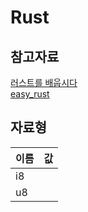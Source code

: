 # Rust

## 참고자료
[러스트를 배웁시다](https://www.youtube.com/playlist?list=PLfllocyHVgsSJf1zO6k6o3SX2mbZjAqYE)  
[easy_rust](https://github.com/Dhghomon/easy_rust)

## 자료형
이름|값
-|-
i8|
u8|